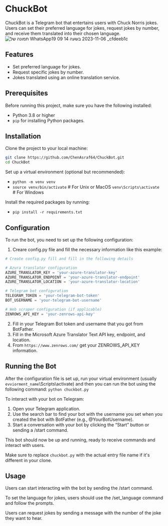 # ChuckBot

ChuckBot is a Telegram bot that entertains users with Chuck Norris jokes. Users can set their preferred language for jokes, request jokes by number, and receive them translated into their chosen language.
![תמונה של WhatsApp‏ 2023-11-06 בשעה 14 09 19_cfdeeb1c](https://github.com/ChenAsraf64/ChuckBot/assets/92244408/8903849c-0918-44eb-9b49-ee5b6242b22b)

## Features

- Set preferred language for jokes.
- Request specific jokes by number.
- Jokes translated using an online translation service.

## Prerequisites

Before running this project, make sure you have the following installed:
- Python 3.8 or higher
- `pip` for installing Python packages.

## Installation

Clone the project to your local machine:

```bash
git clone https://github.com/ChenAsraf64/ChuckBot.git
cd ChuckBot
```

Set up a virtual environment (optional but recommended):
- `python -m venv venv`
- `source venv/bin/activate`  # For Unix or MacOS
`venv\Scripts\activate`  # For Windows

Install the required packages by running:
- `pip install -r requirements.txt`


## Configuration
To run the bot, you need to set up the following configuration:

1. Creare config.py file and fill the necessary information like this example: 
```python
# Create config.py fill and fill in the following details

# Azura translator configuration
AZURE_TRANSLATOR_KEY = 'your-azure-translator-key'
AZURE_TRANSLATOR_ENDPOINT = 'your-azure-translator-endpoint'
AZURE_TRANSLATOR_LOCATION = 'your-azure-translator-location'

# Telegram bot configuration
TELEGRAM_TOKEN = 'your-telegram-bot-token'
BOT_USERNAME = 'your-telegram-bot-username'

# Web scraper configuration (if applicable)
ZENROWS_API_KEY = 'your-zenrows-api-key'
```

2. Fill in your Telegram Bot token and username that you got from BotFather.
3. Fill in the Microsoft Azure Translator Text API key, endpoint, and location.
4. From `https://www.zenrows.com/` get your ZENROWS_API_KEY information. 


## Running the Bot
After the configuration file is set up, run your virtual environment (usually `evviorment_name`\Scripts\activate) and then you can run the bot using the following command:
`python chuckbot.py`

To interact with your bot on Telegram:
1. Open your Telegram application.
2. Use the search bar to find your bot with the username you set when you created the bot with BotFather (e.g., @YourBotUsername).
3. Start a conversation with your bot by clicking the “Start” button or sending a /start command.

This bot should now be up and running, ready to receive commands and interact with users.

Make sure to replace `chuckbot.py` with the actual entry file name if it's different in your clone.


## Usage
Users can start interacting with the bot by sending the /start command.

To set the language for jokes, users should use the /set_language command and follow the prompts.

Users can request jokes by sending a message with the number of the joke they want to hear.
